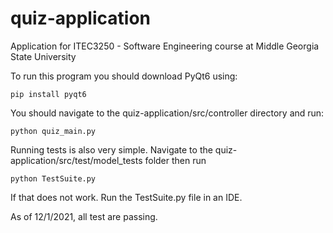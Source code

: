 # quiz-application
Application for ITEC3250 - Software Engineering course at Middle Georgia State University

To run this program you should download PyQt6 using:

    pip install pyqt6

You should navigate to the quiz-application/src/controller directory and run:

    python quiz_main.py

Running tests is also very simple. Navigate to the quiz-application/src/test/model_tests
folder then run

    python TestSuite.py

If that does not work. Run the TestSuite.py file in an IDE.

As of 12/1/2021, all test are passing.

